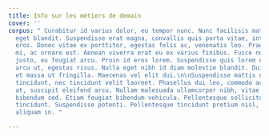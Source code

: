 ```yaml
---
title: Info sur les métiers de demain
cover: ''
corpus: " Curabitur id varius dolor, eu tempor nunc. Nunc facilisis mattis libero
  eget blandit. Suspendisse erat magna, convallis quis porta vitae, interdum sollicitudin
  eros. Donec vitae ex porttitor, egestas felis ac, venenatis leo. Praesent vel pellentesque
  mi, ac ornare est. Aenean viverra erat eu ex varius finibus. Fusce non vestibulum
  justo, eu feugiat arcu. Proin id eros lorem. Suspendisse quis lorem elementum, pellentesque
  arcu ut, egestas risus. Nulla eget nibh id diam molestie blandit. Duis sagittis
  et massa ut fringilla. Maecenas vel elit dui.\n\nSuspendisse mattis nisl at nisl
  tincidunt, nec tincidunt velit laoreet. Phasellus dui leo, commodo accumsan enim
  at, suscipit eleifend arcu. Nullam malesuada ullamcorper nibh, vitae cursus eros
  bibendum sed. Etiam feugiat bibendum vehicula. Pellentesque sollicitudin mi et pretium
  tincidunt. Suspendisse potenti. Pellentesque tincidunt pretium nisl, a viverra turpis
  aliquam in. "

---
```

